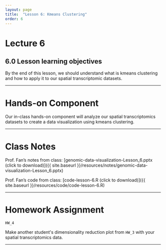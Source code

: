 ```yaml
---
layout: page
title:  "Lesson 6: Kmeans Clustering"
order: 6
---
```


# Lecture 6

## 6.0 Lesson learning objectives

By the end of this lesson, we should understand what is kmeans clustering and how to apply it to our spatial transcriptomic datasets.

---

# Hands-on Component

Our in-class hands-on component will analyze our spatial transcriptomics datasets to create a data visualization using kmeans clustering. 

---

# Class Notes

Prof. Fan’s notes from class: [genomic-data-visualization-Lesson_6.pptx (click to download)]({{ site.baseurl }}/resources/notes/genomic-data-visualization-Lesson_6.pptx)

Prof. Fan’s code from class: [code-lesson-6.R (click to download)]({{ site.baseurl }}/resources/code/code-lesson-6.R)

---

# Homework Assignment

`HW_4` 

Make another student's dimensionality reduction plot from `HW_3` with your spatial transcriptomics data.


---
